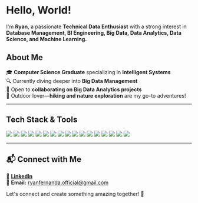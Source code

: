 # Hello, World!  

I'm **Ryan**, a passionate **Technical Data Enthusiast** with a strong interest in **Database Management, BI Engineering, Big Data, Data Analytics, Data Science, and Machine Learning.**  

## About Me  
🎓 **Computer Science Graduate** specializing in **Intelligent Systems**  
🔍 Currently diving deeper into **Big Data Management**  
🤝 Open to **collaborating on Big Data Analytics projects**  
🌿 Outdoor lover—**hiking and nature exploration** are my go-to adventures!  

---

## Tech Stack & Tools  

![](https://img.shields.io/badge/MySQL-4479A1?style=for-the-badge&logo=mysql&logoColor=white)
![](https://img.shields.io/badge/PostgreSQL-4169E1?style=for-the-badge&logo=postgresql&logoColor=white)
![](https://img.shields.io/badge/Oracle-F80000?style=for-the-badge&logo=oracle&logoColor=white)
![](https://img.shields.io/badge/BigQuery-669DF6?style=for-the-badge&logo=googlebigquery&logoColor=white)
![](https://img.shields.io/badge/Looker-4285F4?style=for-the-badge&logo=looker&logoColor=white)
![](https://img.shields.io/badge/Tableau-E97627?style=for-the-badge&logo=tableau&logoColor=white)
![](https://img.shields.io/badge/Pandas-2C2D72?style=for-the-badge&logo=pandas&logoColor=white)
![](https://img.shields.io/badge/Numpy-777BB4?style=for-the-badge&logo=numpy&logoColor=white)
![](https://img.shields.io/badge/SciPy-654FF0?style=for-the-badge&logo=SciPy&logoColor=white)
![](https://img.shields.io/badge/Scikit_Learn-F7931E?style=for-the-badge&logo=scikit-learn&logoColor=white)
![](https://img.shields.io/badge/TensorFlow-FF6F00?style=for-the-badge&logo=tensorflow&logoColor=white)
![](https://img.shields.io/badge/PyTorch-EE4C2C?style=for-the-badge&logo=PyTorch&logoColor=white)
![](https://img.shields.io/badge/Keras-D00000?style=for-the-badge&logo=Keras&logoColor=white)
![](https://img.shields.io/badge/Google_Cloud-4285F4?style=for-the-badge&logo=googlecloud&logoColor=white)
![](https://img.shields.io/badge/Google_Colab-F9AB00?style=for-the-badge&logo=googlecolab&logoColor=white)
![](https://img.shields.io/badge/GNU_Bash-4EAA25?style=for-the-badge&logo=gnubash&logoColor=white)
![](https://img.shields.io/badge/Linux-FCC624?style=for-the-badge&logo=linux&logoColor=white)  

---

## 📬 Connect with Me  
🔗 [**LinkedIn**](https://www.linkedin.com/in/ryan-fernanda)  
📧 **Email:** ryanfernanda.official@gmail.com  

Let's connect and create something amazing together! 🚀  

